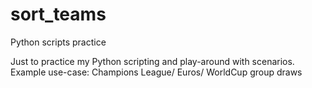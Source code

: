 # sort_teams
Python scripts practice

Just to practice my Python scripting and play-around with scenarios. 
Example use-case: Champions League/ Euros/ WorldCup group draws
